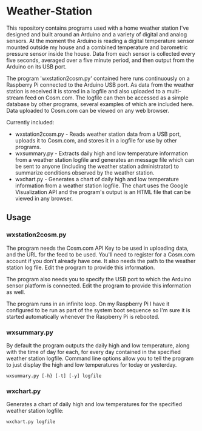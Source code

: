 Weather-Station
===============

This repository contains programs used with a home weather station I've designed and built around an Arduino and a variety of digital and analog sensors. At the moment the Arduino is reading a digital temperature sensor mounted outside my house and a combined temperature and barometric pressure sensor inside the house.  Data from each sensor is collected every five seconds, averaged over a five minute period, and then output from the Arduino on its USB port.

The program 'wxstation2cosm.py' contained here runs continuously on a Raspberry Pi connected to the Arduino USB port.  As data from the weather station is received it is stored in a logfile and also uploaded to a multi-stream feed on Cosm.com.  The logfile can then be accessed as a simple database by other programs, several examples of which are included here. Data uploaded to Cosm.com can be viewed on any web browser.

Currently included:
* wxstation2cosm.py - Reads weather station data from a USB port, uploads it to Cosm.com, and stores it in a logfile for use by other programs.
* wxsummary.py - Extracts daily high and low temperature information from a weather station logfile and generates an message file which can be sent to anyone (including the weather station administrator) to summarize conditions observed by the weather station.
* wxchart.py - Generates a chart of daily high and low temperature information from a weather station logfile.  The chart uses the Google Visualization API and the program's output is an HTML file that can be viewed in any browser.

## Usage

### wxstation2cosm.py

The program needs the Cosm.com API Key to be used in uploading data, and the URL for the feed to be used.  You'll need to register for a Cosm.com account if you don't already have one. It also needs the path to the weather station log file.  Edit the program to provide this information.

The program also needs you to specify the USB port to which the Arduino sensor platform is connected.  Edit the program to provide this information as well.

The program runs in an infinite loop.  On my Raspberry Pi I have it configured to be run as part of the system boot sequence so I'm sure it is started automatically whenever the Raspberry Pi is rebooted.

### wxsummary.py

By default the program outputs the daily high and low temperature, along with the time of day for each, for every day contained in the specified weather station logfile.  Command line options allow you to tell the program to just display the high and low temperatures for today or yesterday.

```
wxsummary.py [-h} [-t] [-y] logfile
```

### wxchart.py

Generates a chart of daily high and low temperatures for the specified weather station logfile:
```
wxchart.py logfile
```

